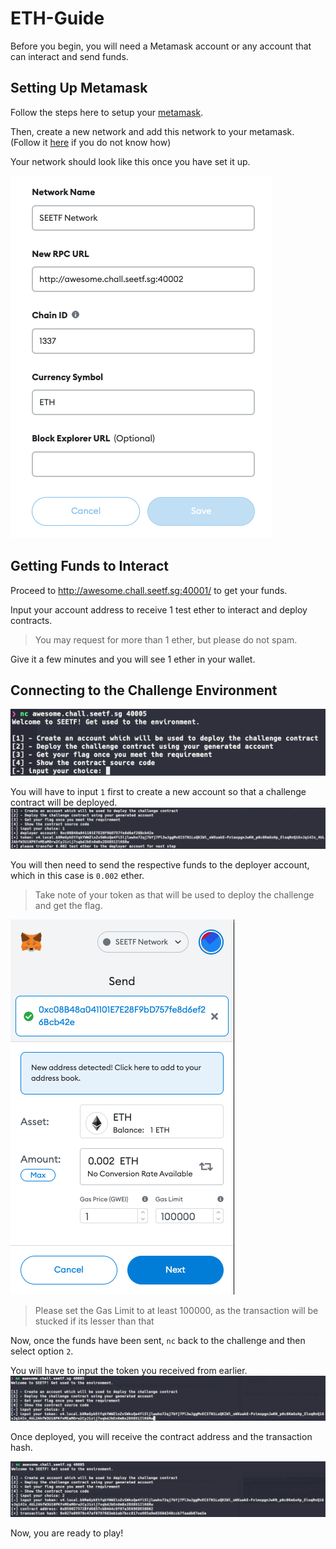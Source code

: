 # ETH-Guide

Before you begin, you will need a Metamask account or any account that can interact and send funds.

## Setting Up Metamask

Follow the steps here to setup your [metamask](https://nftnow.com/guides/how-to-set-up-metamask-wallet/).

Then, create a new network and add this network to your metamask. (Follow it [here](https://metaschool.so/articles/how-to-change-add-new-network-metamask-wallet/) if you do not know how)

Your network should look like this once you have set it up.

![bd4bcf741aaa88e8fcf94d6b79e89550.png](./resources/bd4bcf741aaa88e8fcf94d6b79e89550.png)

## Getting Funds to Interact

Proceed to http://awesome.chall.seetf.sg:40001/ to get your funds.

Input your account address to receive 1 test ether to interact and deploy contracts.

> You may request for more than 1 ether, but please do not spam.

Give it a few minutes and you will see 1 ether in your wallet.

## Connecting to the Challenge Environment

![ba5934ab527c9cde278d7c88e3d6de41.png](./resources/ba5934ab527c9cde278d7c88e3d6de41.png)

You will have to input `1` first to create a new account so that a challenge contract will be deployed.
![9ca45edf9dc22fc6b2caa735e7931aee.png](./resources/9ca45edf9dc22fc6b2caa735e7931aee.png)

You will then need to send the respective funds to the deployer account, which in this case is `0.002` ether.

> Take note of your token as that will be used to deploy the challenge and get the flag.

![cc0365a797ac4cc98029bf35e2aa9921.png](./resources/cc0365a797ac4cc98029bf35e2aa9921.png)

> Please set the Gas Limit to at least 100000, as the transaction will be stucked if its lesser than that

Now, once the funds have been sent, `nc` back to the challenge and then select option `2`.

You will have to input the token you received from earlier.
![a5bacae9bde7d21eaed03a83af500c98.png](./resources/a5bacae9bde7d21eaed03a83af500c98.png)

Once deployed, you will receive the contract address and the transaction hash.

![2ff0b8bbde1806fc2921349476c10b49.png](./resources/2ff0b8bbde1806fc2921349476c10b49.png)

Now, you are ready to play!

